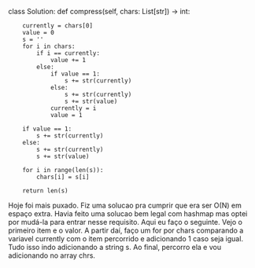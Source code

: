 class Solution:
    def compress(self, chars: List[str]) -> int:
        
        currently = chars[0]
        value = 0
        s = ''
        for i in chars:
            if i == currently:
                value += 1
            else:
                if value == 1:
                    s += str(currently)
                else:
                    s += str(currently)
                    s += str(value)
                currently = i
                value = 1

        if value == 1:
            s += str(currently)
        else:
            s += str(currently)
            s += str(value)
        
        for i in range(len(s)):
            chars[i] = s[i]

        return len(s)

Hoje foi mais puxado. Fiz uma solucao pra cumprir que era ser O(N) em espaço extra. Havia feito uma solucao bem legal com hashmap mas optei por mudá-la para entrar nesse requisito. Aqui eu faço o seguinte. Vejo o primeiro item e o valor. A partir daí, faço um for por chars comparando a variavel currently com o item percorrido e adicionando 1 caso seja igual. Tudo isso indo adicionando a string s. Ao final, percorro ela e vou adicionando no array chrs.